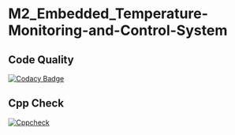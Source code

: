 # M2_Embedded_Temperature-Monitoring-and-Control-System
## Code Quality
[![Codacy Badge](https://app.codacy.com/project/badge/Grade/f9ba34de16504099840c71bbaa62a72b)](https://www.codacy.com/gh/praveenkumar136/M2_Embedded_Temperature-Monitoring-and-Control-System/dashboard?utm_source=github.com&amp;utm_medium=referral&amp;utm_content=praveenkumar136/M2_Embedded_Temperature-Monitoring-and-Control-System&amp;utm_campaign=Badge_Grade)


 ## Cpp Check
 [![Cppcheck](https://github.com/praveenkumar136/M2_Embedded_Temperature-Monitoring-and-Control-System/actions/workflows/Codequality.yml/badge.svg)](https://github.com/praveenkumar136/M2_Embedded_Temperature-Monitoring-and-Control-System/actions/workflows/Codequality.yml)
